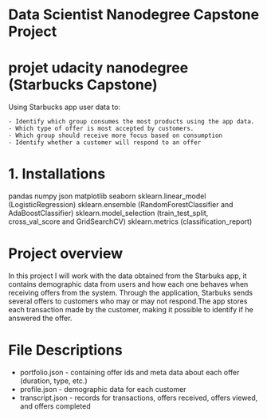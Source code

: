 # Data Scientist Nanodegree Capstone Project

# projet udacity nanodegree (Starbucks Capstone)

Using Starbucks app user data to:

    - Identify which group consumes the most products using the app data.
    - Which type of offer is most accepted by customers.
    - Which group should receive more focus based on consumption
    - Identify whether a customer will respond to an offer

# 1. Installations

pandas
numpy
json
matplotlib
seaborn
sklearn.linear_model (LogisticRegression)
sklearn.ensemble (RandomForestClassifier and AdaBoostClassifier)
sklearn.model_selection (train_test_split, cross_val_score and GridSearchCV)
sklearn.metrics  (classification_report)

# Project overview

In this project I will work with the data obtained from the Starbuks app, it contains demographic data from users and how each one behaves when receiving offers from the system. Through the application, Starbuks sends several offers to customers who may or may not respond.The app stores each transaction made by the customer, making it possible to identify if he answered the offer.

# File Descriptions 

  - portfolio.json - containing offer ids and meta data about each offer (duration, type, etc.)
  - profile.json - demographic data for each customer
  - transcript.json - records for transactions, offers received, offers viewed, and offers completed


